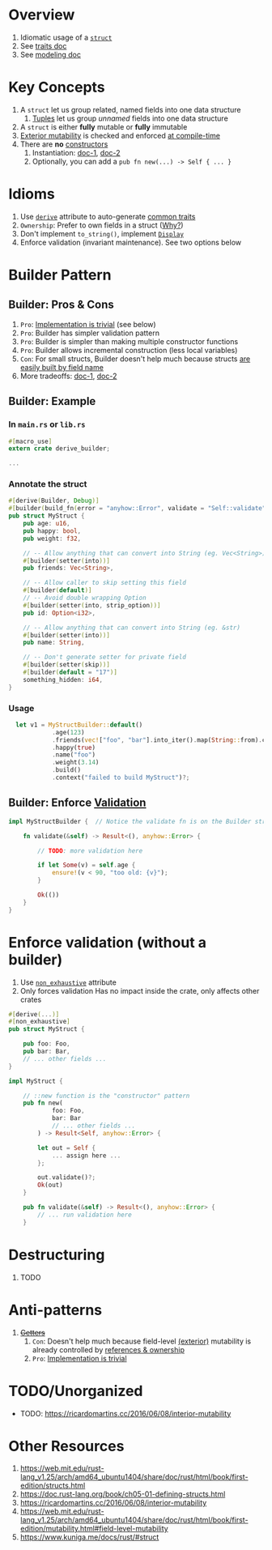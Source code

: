 # Overview

1. Idiomatic usage of a [`struct`](https://doc.rust-lang.org/book/ch05-01-defining-structs.html)
1. See [traits doc](./traits.md)
1. See [modeling doc](./modeling.md)

# Key Concepts

1. A `struct` let us group related, named fields into one data structure
    1. [Tuples](https://doc.rust-lang.org/rust-by-example/primitives/tuples.html) let us group *unnamed* fields into one data structure
1. A `struct` is either **fully** mutable or **fully** immutable
1. [Exterior mutability](https://doc.rust-lang.org/rust-by-example/scope/borrow/mut.html) is checked and enforced [at compile-time](https://doc.rust-lang.org/std/keyword.mut.html)
1. There are **no** [constructors](https://en.wikipedia.org/wiki/Constructor_(object-oriented_programming))
    1. Instantiation: [doc-1](https://doc.rust-lang.org/std/keyword.struct.html#instantiation), [doc-2](https://doc.rust-lang.org/nomicon/constructors.html)
    1. Optionally, you can add a `pub fn new(...) -> Self { ... }`

# Idioms

1. Use [`derive`](./traits.derive.md) attribute to auto-generate [common traits](./traits.derive.md)
1. `Ownership`: Prefer to own fields in a struct ([Why?](https://www.lurklurk.org/effective-rust/lifetimes.html#lifetimes-in-data-structures))
1. Don't implement `to_string()`, implement [`Display`](https://doc.rust-lang.org/std/fmt/trait.Display.html)
1. Enforce validation (invariant maintenance). See two options below

# Builder Pattern

## Builder: Pros & Cons

1. `Pro`: [Implementation is trivial](https://docs.rs/derive_builder/latest/derive_builder/) (see below)
1. `Pro`: Builder has simpler validation pattern
1. `Pro`: Builder is simpler than making multiple constructor functions
1. `Pro`: Builder allows incremental construction (less local variables)
1. `Con`: For small structs, Builder doesn't help much because structs [are easily built by field name](https://doc.rust-lang.org/book/ch05-01-defining-structs.html#using-the-field-init-shorthand)
1. More tradeoffs: [doc-1](https://rust-unofficial.github.io/patterns/patterns/creational/builder.html), [doc-2](https://www.lurklurk.org/effective-rust/builders.html)

## Builder: Example

### In `main.rs` or `lib.rs`

```rust
#[macro_use]
extern crate derive_builder;

...
```

### Annotate the struct

```rust
#[derive(Builder, Debug)]
#[builder(build_fn(error = "anyhow::Error", validate = "Self::validate"))]
pub struct MyStruct {
    pub age: u16,
    pub happy: bool,
    pub weight: f32,

    // -- Allow anything that can convert into String (eg. Vec<String>)
    #[builder(setter(into))]
    pub friends: Vec<String>,

    // -- Allow caller to skip setting this field
    #[builder(default)]
    // -- Avoid double wrapping Option
    #[builder(setter(into, strip_option))]
    pub id: Option<i32>,

    // -- Allow anything that can convert into String (eg. &str)
    #[builder(setter(into))]
    pub name: String,

    // -- Don't generate setter for private field
    #[builder(setter(skip))]
    #[builder(default = "17")]
    something_hidden: i64,
}
```

### Usage

```rust
  let v1 = MyStructBuilder::default()
            .age(123)
            .friends(vec!["foo", "bar"].into_iter().map(String::from).collect_vec())
            .happy(true)
            .name("foo")
            .weight(3.14)
            .build()
            .context("failed to build MyStruct")?;
```

## Builder: Enforce [Validation](https://docs.rs/derive_builder/latest/derive_builder/#pre-build-validation)

```rust
impl MyStructBuilder {  // Notice the validate fn is on the Builder struct

    fn validate(&self) -> Result<(), anyhow::Error> {

        // TODO: more validation here

        if let Some(v) = self.age {
            ensure!(v < 90, "too old: {v}");
        }

        Ok(())
    }
}
```

# Enforce validation (without a builder)

1. Use [`non_exhaustive`](https://doc.rust-lang.org/reference/attributes/type_system.html) attribute
1. Only forces validation Has no impact inside the crate, only affects other crates

```rust
#[derive(...)]
#[non_exhaustive]
pub struct MyStruct {

    pub foo: Foo,
    pub bar: Bar,
    // ... other fields ...
}

impl MyStruct {

    // ::new function is the "constructor" pattern
    pub fn new(
            foo: Foo,
            bar: Bar
            // ... other fields ...
        ) -> Result<Self, anyhow::Error> {

        let out = Self {
            ... assign here ...
        };

        out.validate()?;
        Ok(out)
    }

    pub fn validate(&self) -> Result<(), anyhow::Error> {
        // ... run validation here
    }
```

# Destructuring

1. TODO

# Anti-patterns

1. ~~[Getters](https://codehs.gitbooks.io/apjava/content/Classes-And-Object-Oriented-Programming/getter-and-setter-methods.html)~~
    1. `Con`: Doesn't help much because field-level [(exterior)](https://web.mit.edu/rust-lang_v1.25/arch/amd64_ubuntu1404/share/doc/rust/html/book/first-edition/mutability.html#interior-vs-exterior-mutability) mutability is already controlled by [references & ownership](https://web.mit.edu/rust-lang_v1.25/arch/amd64_ubuntu1404/share/doc/rust/html/book/first-edition/mutability.html#field-level-mutability)
    1. `Pro`: [Implementation is trivial](https://docs.rs/derive-getters/0.2.0/derive_getters/)

# TODO/Unorganized

- TODO: https://ricardomartins.cc/2016/06/08/interior-mutability

# Other Resources

1. https://web.mit.edu/rust-lang_v1.25/arch/amd64_ubuntu1404/share/doc/rust/html/book/first-edition/structs.html
1. https://doc.rust-lang.org/book/ch05-01-defining-structs.html
1. https://ricardomartins.cc/2016/06/08/interior-mutability
1. https://web.mit.edu/rust-lang_v1.25/arch/amd64_ubuntu1404/share/doc/rust/html/book/first-edition/mutability.html#field-level-mutability
1. https://www.kuniga.me/docs/rust/#struct
